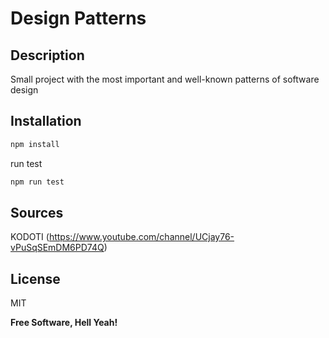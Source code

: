 # Design Patterns

## Description

Small project with the most important and well-known patterns of software design

## Installation

```sh
npm install
```

run test
```sh
npm run test
```

## Sources
KODOTI (https://www.youtube.com/channel/UCjay76-vPuSqSEmDM6PD74Q)


## License

MIT

**Free Software, Hell Yeah!**